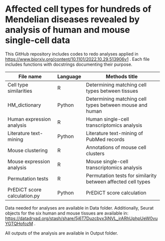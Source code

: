 # Affected cell types for hundreds of Mendelian diseases revealed by analysis of human and mouse single-cell data
This GitHub repository includes codes to redo analyses applied in https://www.biorxiv.org/content/10.1101/2022.10.29.513906v1 . Each file includes functions with docstrings documenting their purpose.

 File name | Language | Methods title 
 ------------- |-------------| -----
 Cell type similarities | R | Determining matching cell types between tissues
 HM_dictionary | Python | Determining matching cell types between mouse and human
 Human expression analysis | R | Human single-cell transcriptomics analysis
 Literature text-mining | Python | Literature text-mining of PubMed records
 Mouse clustering | R | Annotations of mouse cell clusters
 Mouse expression analysis | R | Mouse single-cell transcriptomics analysis
 Permutation tests | R | Permutation tests for similarity between affected cell types
 PrEDiCT score calculation.py | Python | PrEDiCT score calculation

Data needed for analyses are available in Data folder. Additionally, Seurat objects for the six human and mouse tissues are available in:
https://datadryad.org/stash/share/5j6T7Duzcbyx3jNVL_irARhUphpUeW0vuYGTQHofozM .

All outputs of the analysis are available in Output folder.
